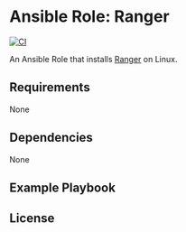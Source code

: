 # Ansible Role: Ranger
[![CI](https://github.com/skaary/ansible-role-ranger/actions/workflows/ci.yml/badge.svg?branch=main&event=push)](https://github.com/skaary/ansible-role-ranger/actions?query=workflow%3Ci)

An Ansible Role that installs [Ranger](https://github.com/ranger/ranger) on Linux.

## Requirements

None

## Dependencies

None

## Example Playbook


## License


